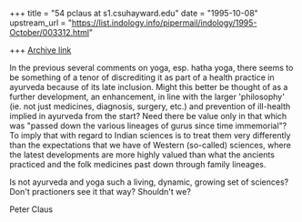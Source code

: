 +++
title = "54 pclaus at s1.csuhayward.edu"
date = "1995-10-08"
upstream_url = "https://list.indology.info/pipermail/indology/1995-October/003312.html"

+++
[Archive link](https://list.indology.info/pipermail/indology/1995-October/003312.html)

In the previous several comments on yoga, esp. hatha yoga,
there seems to be something of a tenor of discrediting it
as part of a health practice in ayurveda because of its
late inclusion.  Might this better be thought of as a 
further development, an enhancement, in line with the larger
'philosophy' (ie. not just medicines, diagnosis, surgery,
etc.) and prevention of ill-health implied in ayurveda from
the start?  Need there be value only in that which was 
"passed down the various lineages of gurus since time immemorial"?
To imply that with regard to Indian sciences is to treat
them very differently than the expectations that we have
of Western (so-called) sciences, where the latest developments
are more highly valued than what the ancients practiced and
the folk medicines past down through family lineages.

Is not ayurveda and yoga such a living, dynamic, growing 
set of sciences?  Don't practioners see it that way?  Shouldn't
we?

Peter Claus





